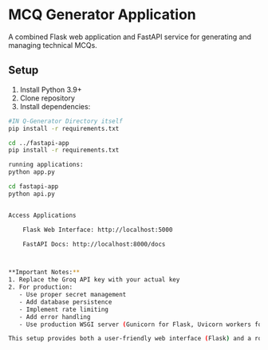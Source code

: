 # MCQ Generator Application

A combined Flask web application and FastAPI service for generating and managing technical MCQs.

## Setup

1. Install Python 3.9+
2. Clone repository
3. Install dependencies:

```bash
#IN Q-Generator Directory itself
pip install -r requirements.txt

cd ../fastapi-app
pip install -r requirements.txt
```
```bash
running applications:
python app.py
```
```bash
cd fastapi-app
python api.py


Access Applications

    Flask Web Interface: http://localhost:5000

    FastAPI Docs: http://localhost:8000/docs



**Important Notes:**
1. Replace the Groq API key with your actual key
2. For production:
   - Use proper secret management
   - Add database persistence
   - Implement rate limiting
   - Add error handling
   - Use production WSGI server (Gunicorn for Flask, Uvicorn workers for FastAPI)

This setup provides both a user-friendly web interface (Flask) and a robust API service (FastAPI) for MCQ generation and management.
